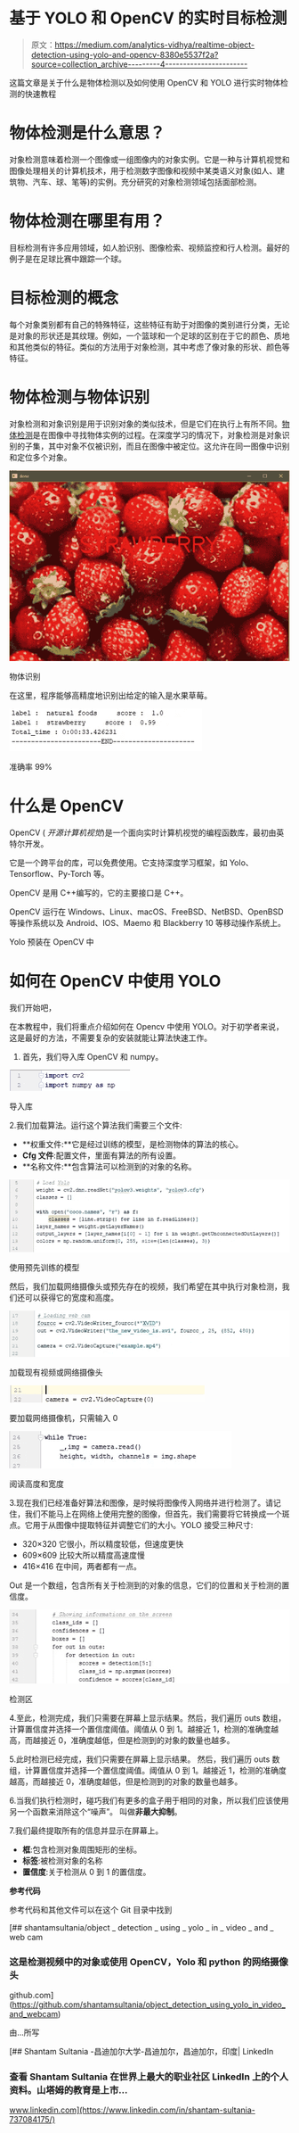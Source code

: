 # 基于 YOLO 和 OpenCV 的实时目标检测

> 原文：<https://medium.com/analytics-vidhya/realtime-object-detection-using-yolo-and-opencv-8380e5537f2a?source=collection_archive---------4----------------------->

这篇文章是关于什么是物体检测以及如何使用 OpenCV 和 YOLO 进行实时物体检测的快速教程

# 物体检测是什么意思？

对象检测意味着检测一个图像或一组图像内的对象实例。它是一种与计算机视觉和图像处理相关的计算机技术，用于检测数字图像和视频中某类语义对象(如人、建筑物、汽车、球、笔等)的实例。充分研究的对象检测领域包括面部检测。

# 物体检测在哪里有用？

目标检测有许多应用领域，如人脸识别、图像检索、视频监控和行人检测。最好的例子是在足球比赛中跟踪一个球。

# 目标检测的概念

每个对象类别都有自己的特殊特征，这些特征有助于对图像的类别进行分类，无论是对象的形状还是其纹理。例如，一个篮球和一个足球的区别在于它的颜色、质地和其他类似的特征。类似的方法用于对象检测，其中考虑了像对象的形状、颜色等特征。

# 物体检测与物体识别

对象检测和对象识别是用于识别对象的类似技术，但是它们在执行上有所不同。[物体检测](https://www.mathworks.com/discovery/object-detection.html)是在图像中寻找物体实例的过程。在深度学习的情况下，对象检测是对象识别的子集，其中对象不仅被识别，而且在图像中被定位。这允许在同一图像中识别和定位多个对象。

![](img/09a10a7a458610523a758e6e3e7607d7.png)

物体识别

在这里，程序能够高精度地识别出给定的输入是水果草莓。

![](img/87f41426720d4651d65a9f5461561202.png)

准确率 99%

# 什么是 OpenCV

OpenCV ( *开源计算机视觉*)是一个面向实时计算机视觉的编程函数库，最初由英特尔开发。

它是一个跨平台的库，可以免费使用。它支持深度学习框架，如 Yolo、Tensorflow、Py-Torch 等。

OpenCV 是用 C++编写的，它的主要接口是 C++。

OpenCV 运行在 Windows、Linux、macOS、FreeBSD、NetBSD、OpenBSD 等操作系统以及 Android、IOS、Maemo 和 Blackberry 10 等移动操作系统上。

Yolo 预装在 OpenCV 中

# 如何在 OpenCV 中使用 YOLO

我们开始吧，

在本教程中，我们将重点介绍如何在 Opencv 中使用 YOLO。对于初学者来说，这是最好的方法，不需要复杂的安装就能让算法快速工作。

1.  首先，我们导入库 OpenCV 和 numpy。

![](img/d864be1439ba1bc5af0e2b1f7d7b571c.png)

导入库

2.我们加载算法。运行这个算法我们需要三个文件:

*   **权重文件:**它是经过训练的模型，是检测物体的算法的核心。
*   **Cfg 文件**:配置文件，里面有算法的所有设置。
*   **名称文件:**包含算法可以检测到的对象的名称。

![](img/35ceaa4e7d5dd722233aa938758b317e.png)

使用预先训练的模型

然后，我们加载网络摄像头或预先存在的视频，我们希望在其中执行对象检测，我们还可以获得它的宽度和高度。

![](img/cfbba8fd72b8f6feb31ef1795bb9a840.png)

加载现有视频或网络摄像头

![](img/b106e0f5db3a6674742db0068947bc76.png)

要加载网络摄像机，只需输入 0

![](img/93ca7cbc1da651522da66bf63de70259.png)

阅读高度和宽度

3.现在我们已经准备好算法和图像，是时候将图像传入网络并进行检测了。请记住，我们不能马上在网络上使用完整的图像，但首先，我们需要将它转换成一个斑点。它用于从图像中提取特征并调整它们的大小。YOLO 接受三种尺寸:

*   320×320 它很小，所以精度较低，但速度更快
*   609×609 比较大所以精度高速度慢
*   416×416 在中间，两者都有一点。

Out 是一个数组，包含所有关于检测到的对象的信息，它们的位置和关于检测的置信度。

![](img/baf1ef7d66ad81ac0ba3f109eae2735d.png)

检测区

4.至此，检测完成，我们只需要在屏幕上显示结果。然后，我们遍历 outs 数组，计算置信度并选择一个置信度阈值。阈值从 0 到 1。越接近 1，检测的准确度越高，而越接近 0，准确度越低，但是检测到的对象的数量也越多。

5.此时检测已经完成，我们只需要在屏幕上显示结果。
然后，我们遍历 outs 数组，计算置信度并选择一个置信度阈值。阈值从 0 到 1。越接近 1，检测的准确度越高，而越接近 0，准确度越低，但是检测到的对象的数量也越多。

6.当我们执行检测时，碰巧我们有更多的盒子用于相同的对象，所以我们应该使用另一个函数来消除这个“噪声”。
叫做**非最大抑制**。

7.我们最终提取所有的信息并显示在屏幕上。

*   **框**:包含检测对象周围矩形的坐标。
*   **标签**:被检测对象的名称
*   **置信度**:关于检测从 0 到 1 的置信度。

**参考代码**

参考代码和其他文件可以在这个 Git 目录中找到

[](https://github.com/shantamsultania/object_detection_using_yolo_in_video_and_webcam) [## shantamsultania/object _ detection _ using _ yolo _ in _ video _ and _ web cam

### 这是检测视频中的对象或使用 OpenCV，Yolo 和 python 的网络摄像头

github.com](https://github.com/shantamsultania/object_detection_using_yolo_in_video_and_webcam) 

由...所写

[](https://www.linkedin.com/in/shantam-sultania-737084175/) [## Shantam Sultania -昌迪加尔大学-昌迪加尔，昌迪加尔，印度| LinkedIn

### 查看 Shantam Sultania 在世界上最大的职业社区 LinkedIn 上的个人资料。山塔姆的教育是上市…

www.linkedin.com](https://www.linkedin.com/in/shantam-sultania-737084175/)